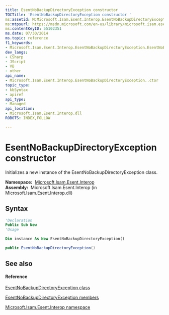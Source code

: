 ```yaml
---
title: EsentNoBackupDirectoryException constructor 
TOCTitle: 'EsentNoBackupDirectoryException constructor '
ms:assetid: M:Microsoft.Isam.Esent.Interop.EsentNoBackupDirectoryException.#ctor
ms:mtpsurl: https://msdn.microsoft.com/en-us/library/microsoft.isam.esent.interop.esentnobackupdirectoryexception.esentnobackupdirectoryexception(v=EXCHG.10)
ms:contentKeyID: 55102351
ms.date: 07/30/2014
ms.topic: reference
f1_keywords:
- Microsoft.Isam.Esent.Interop.EsentNoBackupDirectoryException.EsentNoBackupDirectoryException
dev_langs:
- CSharp
- JScript
- VB
- other
api_name: 
- Microsoft.Isam.Esent.Interop.EsentNoBackupDirectoryException..ctor
topic_type: 
- kbSyntax
- apiref
api_type: 
- Managed
api_location: 
- Microsoft.Isam.Esent.Interop.dll
ROBOTS: INDEX,FOLLOW

---
```


# EsentNoBackupDirectoryException constructor

Initializes a new instance of the EsentNoBackupDirectoryException class.

**Namespace:**  [Microsoft.Isam.Esent.Interop](hh596136\(v=exchg.10\).md)  
**Assembly:**  Microsoft.Isam.Esent.Interop (in Microsoft.Isam.Esent.Interop.dll)

## Syntax

``` vb
'Declaration
Public Sub New
'Usage

Dim instance As New EsentNoBackupDirectoryException()
```

``` csharp
public EsentNoBackupDirectoryException()
```

## See also

#### Reference

[EsentNoBackupDirectoryException class](dn319659\(v=exchg.10\).md)

[EsentNoBackupDirectoryException members](dn334723\(v=exchg.10\).md)

[Microsoft.Isam.Esent.Interop namespace](hh596136\(v=exchg.10\).md)

